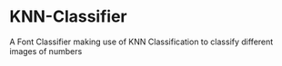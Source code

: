 # KNN-Classifier

A Font Classifier making use of KNN Classification to classify different images of numbers
